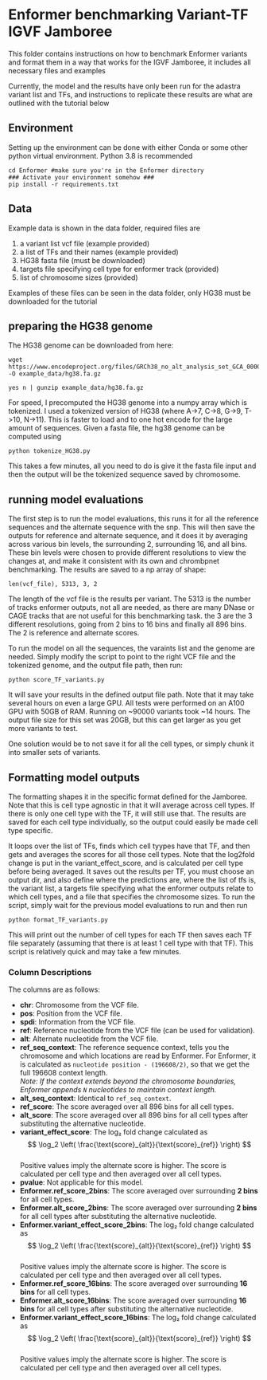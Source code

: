 # Enformer benchmarking Variant-TF IGVF Jamboree

This folder contains instructions on how to benchmark Enformer variants and format them in a way that works for the IGVF Jamboree, it includes all necessary files and examples

Currently, the model and the results have only been run for the adastra variant list and TFs, and instructions to replicate these results are what are outlined with the tutorial below

## Environment
Setting up the environment can be done with either Conda or some other python virtual environment. Python 3.8 is recommended

```
cd Enformer #make sure you're in the Enformer directory
### Activate your environment somehow ###
pip install -r requirements.txt
```

## Data
Example data is shown in the data folder, required files are
1. a variant list vcf file (example provided)
2. a list of TFs and their names (example provided)
3. HG38 fasta file (must be downloaded)
4. targets file specifying cell type for enformer track (provided)
5. list of chromosome sizes (provided)

Examples of these files can be seen in the data folder, only HG38 must be downloaded for the tutorial

## preparing the HG38 genome
The HG38 genome can be downloaded from here:

```
wget https://www.encodeproject.org/files/GRCh38_no_alt_analysis_set_GCA_000001405.15/@@download/GRCh38_no_alt_analysis_set_GCA_000001405.15.fasta.gz -O example_data/hg38.fa.gz

yes n | gunzip example_data/hg38.fa.gz
```

For speed, I precomputed the HG38 genome into a numpy array which is tokenized. I used a tokenized version of HG38 (where A->7, C->8, G->9, T->10, N->11). This is faster to load and to one hot encode for the large amount of sequences. Given a fasta file, the hg38 genome can be computed using

```python tokenize_HG38.py```

This takes a few minutes, all you need to do is give it the fasta file input and then the output will be the tokenized sequence saved by chromosome.

## running model evaluations
The first step is to run the model evaluations, this runs it for all the reference sequences and the alternate sequence with the snp. This will then save the outputs for reference and alternate sequence, and it does it by averaging across various bin levels, the surrounding 2, surrounding 16, and all bins. These bin levels were chosen to provide different resolutions to view the changes at, and make it consistent with its own and chrombpnet benchmarking. The results are saved to a np array of shape:

```len(vcf_file), 5313, 3, 2```

The length of the vcf file is the results per variant. The 5313 is the number of tracks enformer outputs, not all are needed, as there are many DNase or CAGE tracks that are not useful for this benchmarking task. the 3 are the 3 different resolutions, going from 2 bins to 16 bins and finally all 896 bins. The 2 is reference and alternate scores.

To run the model on all the sequences, the varaints list and the genome are needed. Simply modify the script to point to the right VCF file and the tokenized genome, and the output file path, then run:

```python score_TF_variants.py```

It will save your results in the defined output file path. Note that it may take several hours on even a large GPU. All tests were performed on an A100 GPU with 50GB of RAM. Running on ~90000 variants took ~14 hours. The output file size for this set was 20GB, but this can get larger as you get more variants to test.

One solution would be to not save it for all the cell types, or simply chunk it into smaller sets of variants.

## Formatting model outputs
The formatting shapes it in the specific format defined for the Jamboree. Note that this is cell type agnostic in that it will average across cell types. If there is only one cell type with the TF, it will still use that. The results are saved for each cell type individually, so the output could easily be made cell type specific.

It loops over the list of TFs, finds which cell tyypes have that TF, and then gets and averages the scores for all those cell types. Note that the log2fold change is put in the variant_effect_score, and is calculated per cell type before being averaged. It saves out the results per TF, you must choose an output dir, and also define where the predictions are, where the list of tfs is, the variant list, a targets file specifying what the enformer outputs relate to which cell types, and a file that specifies the chromosome sizes. To run the script, simply wait for the previous model evaluations to run and then run

```python format_TF_variants.py```

This will print out the number of cell types for each TF then saves each TF file separately (assuming that there is at least 1 cell type with that TF). This script is relatively quick and may take a few minutes.

### Column Descriptions

The columns are as follows:

- **chr**: Chromosome from the VCF file.
- **pos**: Position from the VCF file.
- **spdi**: Information from the VCF file.
- **ref**: Reference nucleotide from the VCF file (can be used for validation).
- **alt**: Alternate nucleotide from the VCF file.
- **ref_seq_context**: The reference sequence context, tells you the chromosome and which locations are read by Enformer. For Enformer, it is calculated as `nucleotide position - (196608/2)`, so that we get the full 196608 context length.  
  *Note: If the context extends beyond the chromosome boundaries, Enformer appends `N` nucleotides to maintain context length.*
- **alt_seq_context**: Identical to `ref_seq_context`.
- **ref_score**: The score averaged over all 896 bins for all cell types.
- **alt_score**: The score averaged over all 896 bins for all cell types after substituting the alternative nucleotide.
- **variant_effect_score**: The log₂ fold change calculated as  
  $$ \log_2 \left( \frac{\text{score}_{alt}}{\text{score}_{ref}} \right) $$  
  Positive values imply the alternate score is higher. The score is calculated per cell type and then averaged over all cell types.
- **pvalue**: Not applicable for this model.
- **Enformer.ref_score_2bins**: The score averaged over surrounding **2 bins** for all cell types.
- **Enformer.alt_score_2bins**: The score averaged over surrounding **2 bins** for all cell types after substituting the alternative nucleotide.
- **Enformer.variant_effect_score_2bins**: The log₂ fold change calculated as  
  $$ \log_2 \left( \frac{\text{score}_{alt}}{\text{score}_{ref}} \right) $$  
  Positive values imply the alternate score is higher. The score is calculated per cell type and then averaged over all cell types.
- **Enformer.ref_score_16bins**: The score averaged over surrounding **16 bins** for all cell types.
- **Enformer.alt_score_16bins**: The score averaged over surrounding **16 bins** for all cell types after substituting the alternative nucleotide.
- **Enformer.variant_effect_score_16bins**: The log₂ fold change calculated as  
  $$ \log_2 \left( \frac{\text{score}_{alt}}{\text{score}_{ref}} \right) $$  
  Positive values imply the alternate score is higher. The score is calculated per cell type and then averaged over all cell types.
